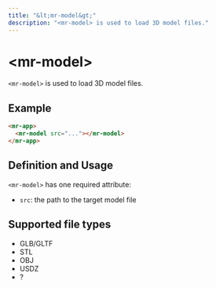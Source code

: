 ```yaml
---
title: "&lt;mr-model&gt;"
description: "<mr-model> is used to load 3D model files."
---
```

# &lt;mr-model&gt;

`<mr-model>` is used to load 3D model files.

## Example

```html
<mr-app>
  <mr-model src="..."></mr-model>
</mr-app>
```

## Definition and Usage

`<mr-model>` has one required attribute:

* `src`: the path to the target model file

## Supported file types

* GLB/GLTF
* STL
* OBJ
* USDZ
* ?
